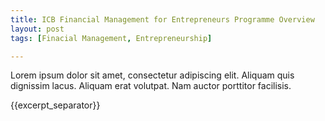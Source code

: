 ```yaml
---
title: ICB Financial Management for Entrepreneurs Programme Overview
layout: post
tags: [Finacial Management, Entrepreneurship]

---
```

Lorem ipsum dolor sit amet, consectetur adipiscing elit. Aliquam quis dignissim lacus. Aliquam erat volutpat. Nam auctor porttitor facilisis. 

{{excerpt_separator}}
